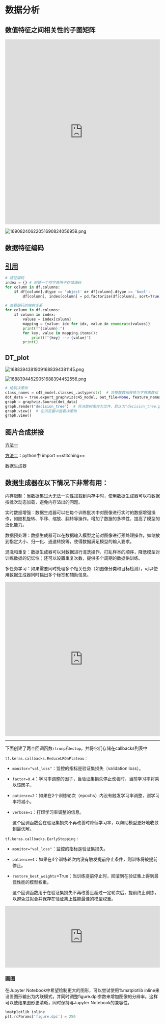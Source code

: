 # 数据分析

## 数值特征之间相关性的子图矩阵

<iframe src="https://www.kaggle.com/embed/igorprikhodko/spaceship-titanic?cellId=44&cellIds=44&kernelSessionId=134169474" height="600" style="margin: 0 auto; width: 100%; max-width: 950px;" frameborder="0" scrolling="auto" title="SPACESHIP TITANIC"></iframe>

<br/>

![16908240622051690824056959.png](https://fastly.jsdelivr.net/gh/Chenjiangwen/ImageHostingService@main/pic/16908240622051690824056959.png)

## 数据特征编码

## **[引用](：https://www.kaggle.com/code/cjwen0427/mine-dt)**

```python
# 特征编码
index = {} # 创建一个空字典用于存储编码
for column in df.columns:
    if df[column].dtype == 'object' or df[column].dtype == 'bool':
        df[column], index[column] = pd.factorize(df[column], sort=True)
        
# 查看编码的映射关系
for column in df.columns:
    if column in index:
        values = index[column]
        mapping = {value: idx for idx, value in enumerate(values)}
        print(f"{column}:")
        for key, value in mapping.items():
            print(f"{key} --> {value}")
        print()
```

## DT_plot

![16883943819091688394381145.png](https://fastly.jsdelivr.net/gh/Chenjiangwen/ImageHostingService@main/pic/16883943819091688394381145.png)

![16883944529051688394452556.png](https://fastly.jsdelivr.net/gh/Chenjiangwen/ImageHostingService@main/pic/16883944529051688394452556.png)

```python
# 绘制决策树
class_names = c45_model.classes_.astype(str)  # 将整数数组转换为字符串数组
dot_data = tree.export_graphviz(c45_model, out_file=None, feature_names=X.columns, class_names=class_names, filled=True, rounded=True, special_characters=True)
graph = graphviz.Source(dot_data)
graph.render("decision_tree")  # 将决策树保存为文件，默认为"decision_tree.pdf"
graph.view()  # 在浏览器中查看决策树
graph.view()
```

## 图片合成拼接

[方法一](https://github.com/Chenjiangwen/wen-mywork/blob/main/12_ComputerVision/ComputerVision.ipynb)

[方法二](https://www.douyin.com/video/7252617616676621603)：python中 import  ==stitching==

数据生成器

## 数据生成器在以下情况下非常有用：

内存限制：当数据集过大无法一次性加载到内存中时，使用数据生成器可以将数据按批次动态加载，避免内存溢出的问题。

实时数据增强：数据生成器可以在每个训练批次中对图像进行实时的数据增强操作，如随机旋转、平移、缩放、翻转等操作，增加了数据的多样性，提高了模型的泛化能力。

数据预处理：数据生成器可以在数据输入模型之前对图像进行预处理操作，如缩放到指定大小、归一化、通道转换等，使得数据满足模型的输入要求。

混洗和重复：数据生成器可以对数据进行混洗操作，打乱样本的顺序，降低模型对训练数据的记忆性；还可以设置重复次数，提供多个周期的数据供训练。

多任务学习：如果需要同时处理多个相关任务（如图像分类和目标检测），可以使用数据生成器同时输出多个标签和辅助信息。

<iframe src="https://www.kaggle.com/embed/gpiosenka/efficientnetb0-f1-score-98?cellIds=8&amp;kernelSessionId=132124463" height="500" style="margin: 0 auto; width: 100%; max-width: 950px;" frameborder="0" scrolling="auto" title="EfficientNetB0 F1 score=98%"></iframe>

------

下面创建了两个回调函数`rlronp`和`estop`，并将它们存储在callbacks列表中 

`tf.keras.callbacks.ReduceLROnPlateau：`

- `monitor="val_loss"`：监控的指标是验证集损失（validation loss）。
- `factor=0.4`：学习率调整的因子，当验证集损失停止改善时，当前学习率将乘以该因子。
- `patience=2`：如果在2个训练轮次（epochs）内没有触发学习率调整，则学习率将减小。
- `verbose=1`：打印学习率调整的信息。
  
  这个回调函数会在验证集损失不再改善时降低学习率，以帮助模型更好地收敛到最优解。

`tf.keras.callbacks.EarlyStopping：`

- `monitor="val_loss"`：监控的指标是验证集损失。
- `patience=4`：如果在4个训练轮次内没有触发提前停止条件，则训练将被提前停止。
- `restore_best_weights`=True：当训练提前停止时，回滚到在验证集上得到最佳性能的模型权重。
  
  这个回调函数用于在验证集损失不再改善且超过一定轮次后，提前终止训练，以避免过拟合并保存在验证集上性能最佳的模型权重。

<iframe src="https://www.kaggle.com/embed/gpiosenka/efficientnetb0-f1-score-98?cellIds=10&amp;kernelSessionId=132124463" height="200" style="margin: 0 auto; width: 100%; max-width: 950px;" frameborder="0" scrolling="auto" title="EfficientNetB0 F1 score=98%"></iframe>

<br/>

### 画图

在Jupyter Notebook中希望绘制更大的图形，可以尝试使用%matplotlib inline来设置图形输出为内联模式，并同时调整figure.dpi参数来增加图像的分辨率。这样可以使结果图形更清晰，同时保持与Jupyter Notebook的兼容性。

```python
%matplotlib inline
plt.rcParams['figure.dpi'] = 250
```
